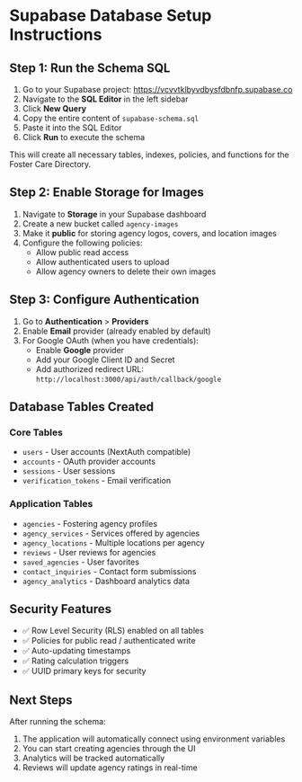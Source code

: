 # Supabase Database Setup Instructions

## Step 1: Run the Schema SQL

1. Go to your Supabase project: https://vcvvtklbyvdbysfdbnfp.supabase.co
2. Navigate to the **SQL Editor** in the left sidebar
3. Click **New Query**
4. Copy the entire content of `supabase-schema.sql`
5. Paste it into the SQL Editor
6. Click **Run** to execute the schema

This will create all necessary tables, indexes, policies, and functions for the Foster Care Directory.

## Step 2: Enable Storage for Images

1. Navigate to **Storage** in your Supabase dashboard
2. Create a new bucket called `agency-images`
3. Make it **public** for storing agency logos, covers, and location images
4. Configure the following policies:
   - Allow public read access
   - Allow authenticated users to upload
   - Allow agency owners to delete their own images

## Step 3: Configure Authentication

1. Go to **Authentication** > **Providers**
2. Enable **Email** provider (already enabled by default)
3. For Google OAuth (when you have credentials):
   - Enable **Google** provider
   - Add your Google Client ID and Secret
   - Add authorized redirect URL: `http://localhost:3000/api/auth/callback/google`

## Database Tables Created

### Core Tables
- `users` - User accounts (NextAuth compatible)
- `accounts` - OAuth provider accounts
- `sessions` - User sessions
- `verification_tokens` - Email verification

### Application Tables
- `agencies` - Fostering agency profiles
- `agency_services` - Services offered by agencies
- `agency_locations` - Multiple locations per agency
- `reviews` - User reviews for agencies
- `saved_agencies` - User favorites
- `contact_inquiries` - Contact form submissions
- `agency_analytics` - Dashboard analytics data

## Security Features

- ✅ Row Level Security (RLS) enabled on all tables
- ✅ Policies for public read / authenticated write
- ✅ Auto-updating timestamps
- ✅ Rating calculation triggers
- ✅ UUID primary keys for security

## Next Steps

After running the schema:
1. The application will automatically connect using environment variables
2. You can start creating agencies through the UI
3. Analytics will be tracked automatically
4. Reviews will update agency ratings in real-time
